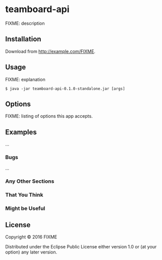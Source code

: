 # teamboard-api

FIXME: description

## Installation

Download from http://example.com/FIXME.

## Usage

FIXME: explanation

    $ java -jar teamboard-api-0.1.0-standalone.jar [args]

## Options

FIXME: listing of options this app accepts.

## Examples

...

### Bugs

...

### Any Other Sections
### That You Think
### Might be Useful

## License

Copyright © 2016 FIXME

Distributed under the Eclipse Public License either version 1.0 or (at
your option) any later version.
